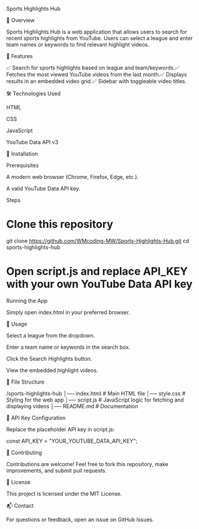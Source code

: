 Sports Highlights Hub



📌 Overview

Sports Highlights Hub is a web application that allows users to search for recent sports highlights from YouTube. Users can select a league and enter team names or keywords to find relevant highlight videos.

🚀 Features

✅ Search for sports highlights based on league and team/keywords.✅ Fetches the most viewed YouTube videos from the last month.✅ Displays results in an embedded video grid.✅ Sidebar with toggleable video titles.

🛠 Technologies Used

HTML

CSS

JavaScript

YouTube Data API v3

🔧 Installation

Prerequisites

A modern web browser (Chrome, Firefox, Edge, etc.).

A valid YouTube Data API key.

Steps

# Clone this repository
git clone https://github.com/WMcoding-MW/Sports-Highlights-Hub.git
cd sports-highlights-hub

# Open script.js and replace API_KEY with your own YouTube Data API key

Running the App

Simply open index.html in your preferred browser.

📖 Usage

Select a league from the dropdown.

Enter a team name or keywords in the search box.

Click the Search Highlights button.

View the embedded highlight videos.

📁 File Structure

/sports-highlights-hub
│── index.html       # Main HTML file
│── style.css        # Styling for the web app
│── script.js        # JavaScript logic for fetching and displaying videos
│── README.md        # Documentation

🔑 API Key Configuration

Replace the placeholder API key in script.js:

const API_KEY = "YOUR_YOUTUBE_DATA_API_KEY";

🤝 Contributing

Contributions are welcome! Feel free to fork this repository, make improvements, and submit pull requests.

📜 License

This project is licensed under the MIT License.

📬 Contact

For questions or feedback, open an issue on GitHub Issues.

